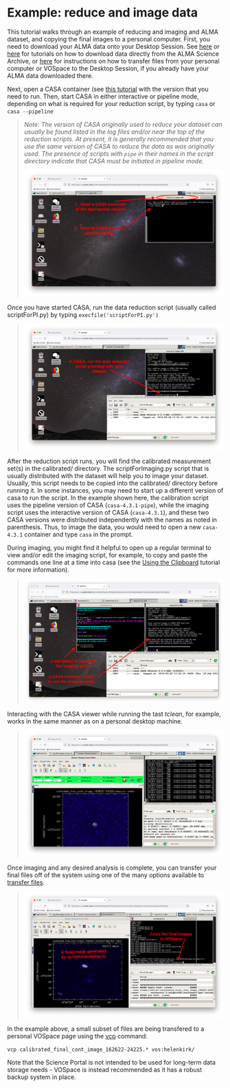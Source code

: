 # Example: reduce and image data

This tutorial walks through an example of reducing and imaging and ALMA
dataset, and copying the final images to a personal computer. First, you
need to download your ALMA data onto your Desktop Session. See
[here](/science-containers/general/ALMA_Desktop/archive_download/) or 
[here](/science-containers/general/ALMA_Desktop/archive_script_download/) for
tutorials on how to download data directly from the ALMA Science
Archive, or [here](/science-containers/general/General_tools/File_transfers/) for
instructions on how to transfer files from your personal computer or
VOSpace to the Desktop Session, if you already have your ALMA data
downloaded there.

Next, open a CASA container (see
[this tutorial](/science-containers/general/ALMA_Desktop/start_casa/) with
the version that you need to run. Then, start CASA in either interactive
or pipeline mode, depending on what is required for your reduction
script, by typing `casa` or `casa --pipeline`

> *Note: The version of CASA originally used to reduce your dataset can
> usually be found listed in the log files and/or near the top of the
> reduction scripts. At present, it is generally recommended that you
> use the same version of CASA to reduce the data as was originally
> used. The presence of scripts with `pipe` in their names in the
> script directory indicate that CASA must be initiated in pipeline
> mode.*
>
> ![image](images/typical_reduc/1_start_casa.png)

Once you have started CASA, run the data reduction script (usually
called scriptForPI.py) by typing `execfile('scriptForPI.py')`

> ![image](images/typical_reduc/2_run_scriptForPI.png)

After the reduction script runs, you will find the calibrated
measurement set(s) in the calibrated/ directory. The scriptForImaging.py
script that is usually distributed with the dataset will help you to
image your dataset. Usually, this script needs to be copied into the
calibrated/ directory before running it. In some instances, you may need
to start up a different version of casa to run the script. In the
example shown here, the calibration script uses the pipeline version of
CASA (`casa-4.3.1-pipe`), while the imaging script uses the
interactive version of CASA (`casa-4.3.1`), and these two CASA
versions were distributed independently with the names as noted in
parenthesis. Thus, to image the data, you would need to open a new
`casa-4.3.1` container and type `casa` in the prompt.

During imaging, you might find it helpful to open up a regular terminal
to view and/or edit the imaging script, for example, to copy and paste
the commands one line at a time into casa (see the
[Using the Clipboard](/science-containers/general/TipsTricks/Using_clipboard/) tutorial
for more information).

> ![image](images/typical_reduc/3_ready_for_imaging.png)

Interacting with the CASA viewer while running the tast *tclean*, for
example, works in the same manner as on a personal desktop machine.

> ![image](images/typical_reduc/4_interactive_clean.png)

Once imaging and any desired analysis is complete, you can transfer your
final files off of the system using one of the many options available to
[transfer files](/science-containers/general/General_tools/File_transfers/).

> ![image](images/typical_reduc/5_imaging_done_copy_out.png)

In the example above, a small subset of files are being transfered to a
personal VOSpace page using the [vcp](/science-containers/general/General_tools/Using_vostools/) command:

    vcp calibrated_final_cont_image_162622-24225.* vos:helenkirk/

Note that the Science Portal is not intended to be used for long-term
data storage needs - VOSpace is instead recommended as it has a robust
backup system in place.
